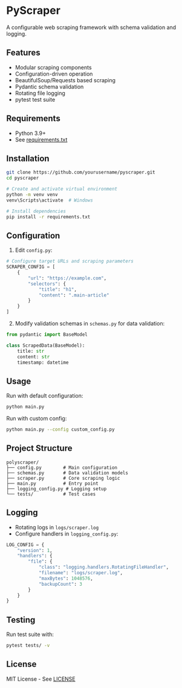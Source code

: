 # PyScraper

A configurable web scraping framework with schema validation and logging.

## Features

- Modular scraping components
- Configuration-driven operation
- BeautifulSoup/Requests based scraping
- Pydantic schema validation
- Rotating file logging
- pytest test suite

## Requirements

- Python 3.9+
- See [requirements.txt](requirements.txt)

## Installation

```bash
git clone https://github.com/yourusername/pyscraper.git
cd pyscraper

# Create and activate virtual environment
python -m venv venv
venv\Scripts\activate  # Windows

# Install dependencies
pip install -r requirements.txt
```

## Configuration

1. Edit `config.py`:
```python
# Configure target URLs and scraping parameters
SCRAPER_CONFIG = [
    {
        "url": "https://example.com",
        "selectors": {
            "title": "h1",
            "content": ".main-article"
        }
    }
]
```

2. Modify validation schemas in `schemas.py` for data validation:
```python
from pydantic import BaseModel

class ScrapedData(BaseModel):
    title: str
    content: str
    timestamp: datetime
```

## Usage

Run with default configuration:
```bash
python main.py
```

Run with custom config:
```bash
python main.py --config custom_config.py
```

## Project Structure
```
polyscraper/
├── config.py        # Main configuration
├── schemas.py       # Data validation models
├── scraper.py       # Core scraping logic
├── main.py          # Entry point
├── logging_config.py # Logging setup
└── tests/           # Test cases
```

## Logging

- Rotating logs in `logs/scraper.log`
- Configure handlers in `logging_config.py`:
```python
LOG_CONFIG = {
    "version": 1,
    "handlers": {
        "file": {
            "class": "logging.handlers.RotatingFileHandler",
            "filename": "logs/scraper.log",
            "maxBytes": 1048576,
            "backupCount": 3
        }
    }
}
```

## Testing

Run test suite with:
```bash
pytest tests/ -v
```

## License

MIT License - See [LICENSE](LICENSE)
